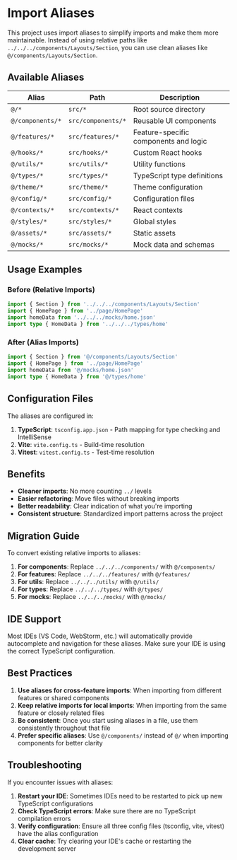 # Import Aliases

This project uses import aliases to simplify imports and make them more
maintainable. Instead of using relative paths like
`../../../components/Layouts/Section`, you can use clean aliases like
`@/components/Layouts/Section`.

## Available Aliases

| Alias            | Path               | Description                           |
| ---------------- | ------------------ | ------------------------------------- |
| `@/*`            | `src/*`            | Root source directory                 |
| `@/components/*` | `src/components/*` | Reusable UI components                |
| `@/features/*`   | `src/features/*`   | Feature-specific components and logic |
| `@/hooks/*`      | `src/hooks/*`      | Custom React hooks                    |
| `@/utils/*`      | `src/utils/*`      | Utility functions                     |
| `@/types/*`      | `src/types/*`      | TypeScript type definitions           |
| `@/theme/*`      | `src/theme/*`      | Theme configuration                   |
| `@/config/*`     | `src/config/*`     | Configuration files                   |
| `@/contexts/*`   | `src/contexts/*`   | React contexts                        |
| `@/styles/*`     | `src/styles/*`     | Global styles                         |
| `@/assets/*`     | `src/assets/*`     | Static assets                         |
| `@/mocks/*`      | `src/mocks/*`      | Mock data and schemas                 |

## Usage Examples

### Before (Relative Imports)

```typescript
import { Section } from '../../../components/Layouts/Section'
import { HomePage } from '../page/HomePage'
import homeData from '../../../mocks/home.json'
import type { HomeData } from '../../../types/home'
```

### After (Alias Imports)

```typescript
import { Section } from '@/components/Layouts/Section'
import { HomePage } from '../page/HomePage'
import homeData from '@/mocks/home.json'
import type { HomeData } from '@/types/home'
```

## Configuration Files

The aliases are configured in:

1. **TypeScript**: `tsconfig.app.json` - Path mapping for type checking and
   IntelliSense
2. **Vite**: `vite.config.ts` - Build-time resolution
3. **Vitest**: `vitest.config.ts` - Test-time resolution

## Benefits

- **Cleaner imports**: No more counting `../` levels
- **Easier refactoring**: Move files without breaking imports
- **Better readability**: Clear indication of what you're importing
- **Consistent structure**: Standardized import patterns across the project

## Migration Guide

To convert existing relative imports to aliases:

1. **For components**: Replace `../../../components/` with `@/components/`
2. **For features**: Replace `../../../features/` with `@/features/`
3. **For utils**: Replace `../../../utils/` with `@/utils/`
4. **For types**: Replace `../../../types/` with `@/types/`
5. **For mocks**: Replace `../../../mocks/` with `@/mocks/`

## IDE Support

Most IDEs (VS Code, WebStorm, etc.) will automatically provide autocomplete and
navigation for these aliases. Make sure your IDE is using the correct TypeScript
configuration.

## Best Practices

1. **Use aliases for cross-feature imports**: When importing from different
   features or shared components
2. **Keep relative imports for local imports**: When importing from the same
   feature or closely related files
3. **Be consistent**: Once you start using aliases in a file, use them
   consistently throughout that file
4. **Prefer specific aliases**: Use `@/components/` instead of `@/` when
   importing components for better clarity

## Troubleshooting

If you encounter issues with aliases:

1. **Restart your IDE**: Sometimes IDEs need to be restarted to pick up new
   TypeScript configurations
2. **Check TypeScript errors**: Make sure there are no TypeScript compilation
   errors
3. **Verify configuration**: Ensure all three config files (tsconfig, vite,
   vitest) have the alias configuration
4. **Clear cache**: Try clearing your IDE's cache or restarting the development
   server
